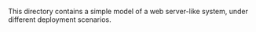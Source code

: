 This directory contains a simple model of a web server-like system,
under different deployment scenarios.
